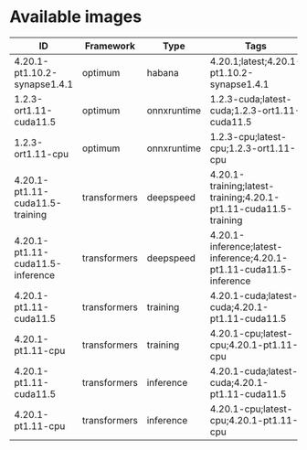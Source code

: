 # Available images

| ID | Framework | Type | Tags | Dockerfile | URI | Deprecated |
| --- | --- | --- | --- | --- | --- | --- |
| 4.20.1-pt1.10.2-synapse1.4.1 | optimum | habana | 4.20.1;latest;4.20.1-pt1.10.2-synapse1.4.1 | [dockerfile](containers/optimum/habana/4.20.1/pt1.10.2/synapse1.4.1/Dockerfile) | huggingface/optimum-habana:4.20.1-pt1.10.2-synapse1.4.1 | False |
| 1.2.3-ort1.11-cuda11.5 | optimum | onnxruntime | 1.2.3-cuda;latest-cuda;1.2.3-ort1.11-cuda11.5 | [dockerfile](containers/optimum/onnxruntime/1.2.3/ort1.11/cuda11.5/Dockerfile) | huggingface/optimum-onnxruntime:1.2.3-ort1.11-cuda11.5 | False |
| 1.2.3-ort1.11-cpu | optimum | onnxruntime | 1.2.3-cpu;latest-cpu;1.2.3-ort1.11-cpu | [dockerfile](containers/optimum/onnxruntime/1.2.3/ort1.11/cpu/Dockerfile) | huggingface/optimum-onnxruntime:1.2.3-ort1.11-cpu | False |
| 4.20.1-pt1.11-cuda11.5-training | transformers | deepspeed | 4.20.1-training;latest-training;4.20.1-pt1.11-cuda11.5-training | [dockerfile](containers/transformers/deepspeed/4.20.1/pt1.11/cuda11.5/training/Dockerfile) | huggingface/transformers-deepspeed:4.20.1-pt1.11-cuda11.5-training | False |
| 4.20.1-pt1.11-cuda11.5-inference | transformers | deepspeed | 4.20.1-inference;latest-inference;4.20.1-pt1.11-cuda11.5-inference | [dockerfile](containers/transformers/deepspeed/4.20.1/pt1.11/cuda11.5/inference/Dockerfile) | huggingface/transformers-deepspeed:4.20.1-pt1.11-cuda11.5-inference | False |
| 4.20.1-pt1.11-cuda11.5 | transformers | training | 4.20.1-cuda;latest-cuda;4.20.1-pt1.11-cuda11.5 | [dockerfile](containers/transformers/training/4.20.1/pt1.11/cuda11.5/Dockerfile) | huggingface/transformers-training:4.20.1-pt1.11-cuda11.5 | False |
| 4.20.1-pt1.11-cpu | transformers | training | 4.20.1-cpu;latest-cpu;4.20.1-pt1.11-cpu | [dockerfile](containers/transformers/training/4.20.1/pt1.11/cpu/Dockerfile) | huggingface/transformers-training:4.20.1-pt1.11-cpu | False |
| 4.20.1-pt1.11-cuda11.5 | transformers | inference | 4.20.1-cuda;latest-cuda;4.20.1-pt1.11-cuda11.5 | [dockerfile](containers/transformers/inference/4.20.1/pt1.11/cuda11.5/Dockerfile) | huggingface/transformers-inference:4.20.1-pt1.11-cuda11.5 | False |
| 4.20.1-pt1.11-cpu | transformers | inference | 4.20.1-cpu;latest-cpu;4.20.1-pt1.11-cpu | [dockerfile](containers/transformers/inference/4.20.1/pt1.11/cpu/Dockerfile) | huggingface/transformers-inference:4.20.1-pt1.11-cpu | False |
